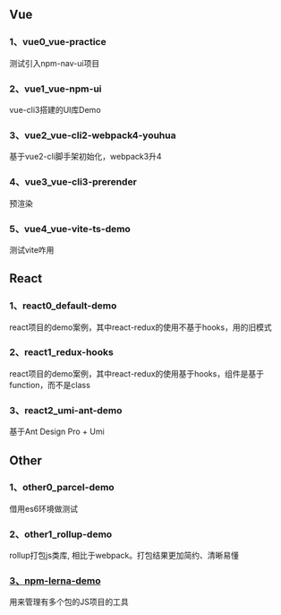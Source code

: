 
## Vue

### 1、vue0_vue-practice

测试引入npm-nav-ui项目


### 2、vue1_vue-npm-ui

vue-cli3搭建的UI库Demo


### 3、vue2_vue-cli2-webpack4-youhua

基于vue2-cli脚手架初始化，webpack3升4


### 4、vue3_vue-cli3-prerender

预渲染


### 5、vue4_vue-vite-ts-demo

测试vite咋用


## React

### 1、react0_default-demo

react项目的demo案例，其中react-redux的使用不基于hooks，用的旧模式

### 2、react1_redux-hooks

react项目的demo案例，其中react-redux的使用基于hooks，组件是基于function，而不是class

### 3、react2_umi-ant-demo

基于Ant Design Pro + Umi


## Other

### 1、other0_parcel-demo

借用es6环境做测试


### 2、other1_rollup-demo

rollup打包js类库, 相比于webpack。打包结果更加简约、清晰易懂

### [3、npm-lerna-demo](https://gitee.com/Tibooyang/npm-lerna-demo)

用来管理有多个包的JS项目的工具
